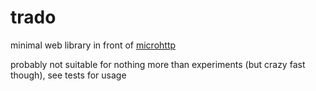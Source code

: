 # trado

minimal web library in front of [microhttp](https://github.com/ebarlas/microhttp)

probably not suitable for nothing more than experiments (but crazy fast though), see tests for usage